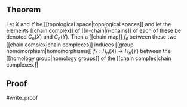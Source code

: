 ## Theorem
Let $X$ and $Y$ be [[topological space|topological spaces]] and let the elements [[chain complex]] of [[n-chain|n-chains]] of each of these be denoted $C_n(X)$ and $C_n(Y)$. Then a [[chain map]] $f_\sharp$ between these two [[chain complex|chain complexes]] induces [[group homomorphism|homomorphisms]] $f_*:H_n(X)\to H_n(Y)$ between the [[homology group|homology groups]] of the [[chain complex|chain complexes.]]
## Proof
#write_proof 